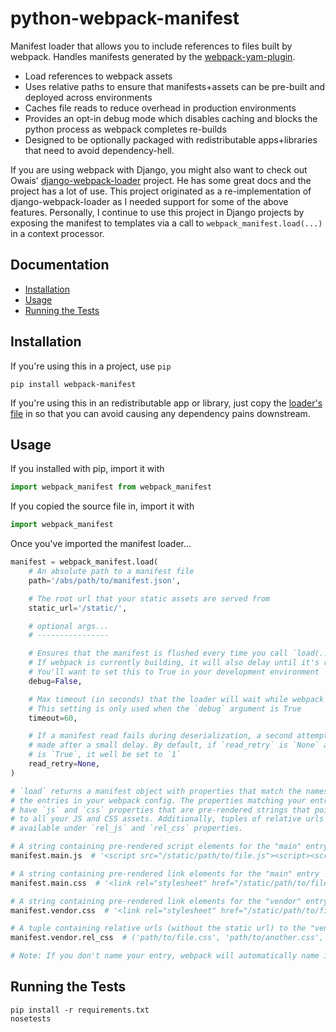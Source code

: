 python-webpack-manifest
=======================

Manifest loader that allows you to include references to files built by webpack. Handles manifests generated by the [webpack-yam-plugin](https://github.com/markfinger/webpack-yam-plugin).

- Load references to webpack assets
- Uses relative paths to ensure that manifests+assets can be pre-built and deployed across environments
- Caches file reads to reduce overhead in production environments
- Provides an opt-in debug mode which disables caching and blocks the python process as webpack completes re-builds
- Designed to be optionally packaged with redistributable apps+libraries that need to avoid dependency-hell.

If you are using webpack with Django, you might also want to check out Owais' [django-webpack-loader](https://github.com/owais/django-webpack-loader/) project. He has some great docs and the project has a lot of use. This project originated as a re-implementation of django-webpack-loader as I needed support for some of the above features. Personally, I continue to use this project in Django projects by exposing the manifest to templates via a call to `webpack_manifest.load(...)` in a context processor.


Documentation
-------------

- [Installation](#installation)
- [Usage](#usage)
- [Running the Tests](#running-the-tests)


Installation
------------

If you're using this in a project, use `pip`

```
pip install webpack-manifest
```

If you're using this in an redistributable app or library, just copy the [loader's file](webpack_manifest/webpack_manifest.py) 
in so that you can avoid causing any dependency pains downstream.


Usage
-----

If you installed with pip, import it with

```python
import webpack_manifest from webpack_manifest
```

If you copied the source file in, import it with

```python
import webpack_manifest
```

Once you've imported the manifest loader...

```python
manifest = webpack_manifest.load(
    # An absolute path to a manifest file
    path='/abs/path/to/manifest.json',

    # The root url that your static assets are served from
    static_url='/static/',

    # optional args...
    # ----------------

    # Ensures that the manifest is flushed every time you call `load(...)`
    # If webpack is currently building, it will also delay until it's ready.
    # You'll want to set this to True in your development environment
    debug=False,

    # Max timeout (in seconds) that the loader will wait while webpack is building.
    # This setting is only used when the `debug` argument is True
    timeout=60,

    # If a manifest read fails during deserialization, a second attempt will be
    # made after a small delay. By default, if `read_retry` is `None` and `debug`
    # is `True`, it well be set to `1`
    read_retry=None,
)

# `load` returns a manifest object with properties that match the names of
# the entries in your webpack config. The properties matching your entries
# have `js` and `css` properties that are pre-rendered strings that point
# to all your JS and CSS assets. Additionally, tuples of relative urls are
# available under `rel_js` and `rel_css` properties.

# A string containing pre-rendered script elements for the "main" entry
manifest.main.js  # '<script src="/static/path/to/file.js"><script><script ... >'

# A string containing pre-rendered link elements for the "main" entry
manifest.main.css  # '<link rel="stylesheet" href="/static/path/to/file.css"><link ... >'

# A string containing pre-rendered link elements for the "vendor" entry
manifest.vendor.css  # '<link rel="stylesheet" href="/static/path/to/file.css"><link ... >'

# A tuple containing relative urls (without the static url) to the "vender" entry
manifest.vendor.rel_css  # ('path/to/file.css', 'path/to/another.css', ...)

# Note: If you don't name your entry, webpack will automatically name it "main".
```


Running the Tests 
-----------------

```
pip install -r requirements.txt
nosetests
```
